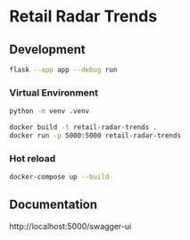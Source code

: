 # Retail Radar Trends

## Development

```bash
flask --app app --debug run
```

### Virtual Environment

```bash
python -m venv .venv
```

```bash
docker build -t retail-radar-trends .
docker run -p 5000:5000 retail-radar-trends
```

### Hot reload

```bash
docker-compose up --build
```

## Documentation

http://localhost:5000/swagger-ui
